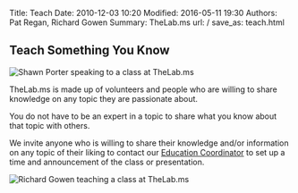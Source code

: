 Title: Teach
Date: 2010-12-03 10:20
Modified: 2016-05-11 19:30
Authors: Pat Regan, Richard Gowen
Summary: TheLab.ms
url: /
save_as: teach.html

## Teach Something You Know

<img class="img-right" src="{filename}/images/Teach_tn.jpg" alt="Shawn Porter speaking to a class at TheLab.ms" />

TheLab.ms is made up of volunteers and people who are willing to share knowledge on any topic they are passionate about.

You do not have to be an expert in a topic to share what you know about that topic with others.

We invite anyone who is willing to share their knowledge and/or information on any topic of their liking to contact our [Education Coordinator](mailto:teach@thelab.ms) to set up a time and announcement of the class or presentation.

<img src="{filename}/images/Teach2.jpg" alt="Richard Gowen teaching a class at TheLab.ms" />

